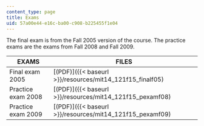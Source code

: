 ```yaml
---
content_type: page
title: Exams
uid: 57a00e44-e16c-ba00-c908-b225455f1e04
---
```


The final exam is from the Fall 2005 version of the course. The practice exams are the exams from Fall 2008 and Fall 2009.

| EXAMS | FILES |
| --- | --- |
| Final exam 2005 | [(PDF)]({{< baseurl >}}/resources/mit14_121f15_finalf05) |
| Practice exam 2008 | [(PDF)]({{< baseurl >}}/resources/mit14_121f15_pexamf08) |
| Practice exam 2009 | [(PDF)]({{< baseurl >}}/resources/mit14_121f15_pexamf09)